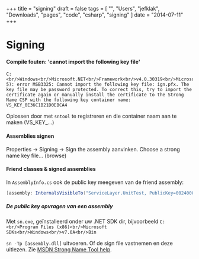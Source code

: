 +++
title = "signing"
draft = false
tags = [
    "",
    "Users",
    "jefklak",
    "Downloads",
    "pages",
    "code",
    "csharp",
    "signing"
]
date = "2014-07-11"
+++
# Signing 

#### Compile fouten: 'cannot import the following key file' 

```
C:<br/>Windows<br/>Microsoft.NET<br/>Framework<br/>v4.0.30319<br/>Microsoft.Common.targets(2455, 5): error MSB3325: Cannot import the following key file: ign.pfx. The key file may be password protected. To correct this, try to import the certificate again or manually install the certificate to the Strong Name CSP with the following key container name: VS_KEY_0E36C1B21D0EBCA4
```

Oplossen door met `sntool` te registreren en die container naam aan te maken (VS_KEY_...)

#### Assemblies signen 

Properties -> Signing -> Sign the assembly aanvinken. Choose a strong name key file... (browse)

#### Friend classes & signed assemblies 

In `AssemblyInfo.cs` ook de public key meegeven van de friend assembly:

```csharp
[assembly: InternalsVisibleTo("ServiceLayer.UnitTest, PublicKey=00240000048000002a51cadd46bbd321cda4e67d2...c125d7eb")]
```

##### De public key opvragen van een assembly 

Met `sn.exe`, geïnstalleerd onder uw .NET SDK dir, bijvoorbeeld `C:<br/>Program Files (x86)<br/>Microsoft SDKs<br/>Windows<br/>v7.0A<br/>Bin`

`sn -Tp [assembly.dll]` uitvoeren. Of de sign file vastnemen en deze uitlezen. Zie [MSDN Strong Name Tool help](http://msdn.microsoft.com/en-us/library/k5b5tt23(v=vs.110).aspx).